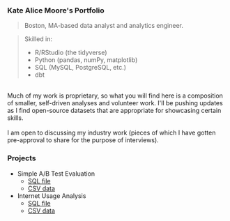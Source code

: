 ### Kate Alice Moore's Portfolio
> Boston, MA-based data analyst and analytics engineer. 

> Skilled in:
> + R/RStudio (the tidyverse)
> + Python (pandas, numPy, matplotlib)
> + SQL (MySQL, PostgreSQL, etc.)
> + dbt

<br> Much of my work is proprietary, so what you will find here is a composition of smaller, self-driven analyses and volunteer work. I'll be pushing updates as I find open-source datasets that are appropriate for showcasing certain skills. 
<br>
<br>I am open to discussing my industry work (pieces of which I have gotten pre-approval to share for the purpose of interviews).

### Projects
+ Simple A/B Test Evaluation
  - [SQL file](ab-test-analysis.sql)
  - [CSV data](simple_ab_test_data.csv)
+ Internet Usage Analysis
  - [SQL file](internet_usage_analysis.sql)
  - [CSV data](internet_usage_data.csv)


